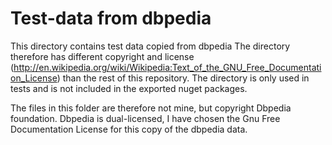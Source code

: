  # Test-data from dbpedia
 This directory contains test data copied from dbpedia
The directory therefore has different copyright and license (http://en.wikipedia.org/wiki/Wikipedia:Text_of_the_GNU_Free_Documentation_License) than the rest of this repository.
The directory is only used in tests and is not included in the exported nuget packages.

The files in this folder are therefore not mine, but copyright Dbpedia foundation.
 Dbpedia is dual-licensed, I have chosen the Gnu Free Documentation License for this copy of the dbpedia data. 

